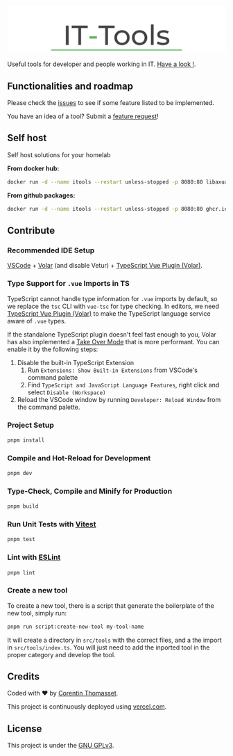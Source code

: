 ![logo](.github/logo.png)

Useful tools for developer and people working in IT. [Have a look !](https://itools.tech).

## Functionalities and roadmap

Please check the [issues](https://github.com/libaxuan/itools/issues) to see if some feature listed to be implemented.

You have an idea of a tool? Submit a [feature request](https://github.com/libaxuan/itools/issues/new?assignees=libaxuan&labels=&template=feature_request.md&title=)!

## Self host

Self host solutions for your homelab

**From docker hub:**

```sh
docker run -d --name itools --restart unless-stopped -p 8080:80 libaxuan/itools:latest
```

**From github packages:**

```sh
docker run -d --name itools --restart unless-stopped -p 8080:80 ghcr.io/libaxuan/itools:latest
```

## Contribute

### Recommended IDE Setup

[VSCode](https://code.visualstudio.com/) + [Volar](https://marketplace.visualstudio.com/items?itemName=Vue.volar) (and disable Vetur) + [TypeScript Vue Plugin (Volar)](https://marketplace.visualstudio.com/items?itemName=Vue.vscode-typescript-vue-plugin).

### Type Support for `.vue` Imports in TS

TypeScript cannot handle type information for `.vue` imports by default, so we replace the `tsc` CLI with `vue-tsc` for type checking. In editors, we need [TypeScript Vue Plugin (Volar)](https://marketplace.visualstudio.com/items?itemName=Vue.vscode-typescript-vue-plugin) to make the TypeScript language service aware of `.vue` types.

If the standalone TypeScript plugin doesn't feel fast enough to you, Volar has also implemented a [Take Over Mode](https://github.com/johnsoncodehk/volar/discussions/471#discussioncomment-1361669) that is more performant. You can enable it by the following steps:

1. Disable the built-in TypeScript Extension
   1. Run `Extensions: Show Built-in Extensions` from VSCode's command palette
   2. Find `TypeScript and JavaScript Language Features`, right click and select `Disable (Workspace)`
2. Reload the VSCode window by running `Developer: Reload Window` from the command palette.

### Project Setup

```sh
pnpm install
```

### Compile and Hot-Reload for Development

```sh
pnpm dev
```

### Type-Check, Compile and Minify for Production

```sh
pnpm build
```

### Run Unit Tests with [Vitest](https://vitest.dev/)

```sh
pnpm test
```

### Lint with [ESLint](https://eslint.org/)

```sh
pnpm lint
```

### Create a new tool

To create a new tool, there is a script that generate the boilerplate of the new tool, simply run:

```sh
pnpm run script:create-new-tool my-tool-name
```

It will create a directory in `src/tools` with the correct files, and a the import in `src/tools/index.ts`. You will just need to add the inported tool in the proper category and develop the tool.

## Credits

Coded with ❤️ by [Corentin Thomasset](//corentin-thomasset.fr).

This project is continuously deployed using [vercel.com](https://vercel.com).

## License

This project is under the [GNU GPLv3](LICENSE).
